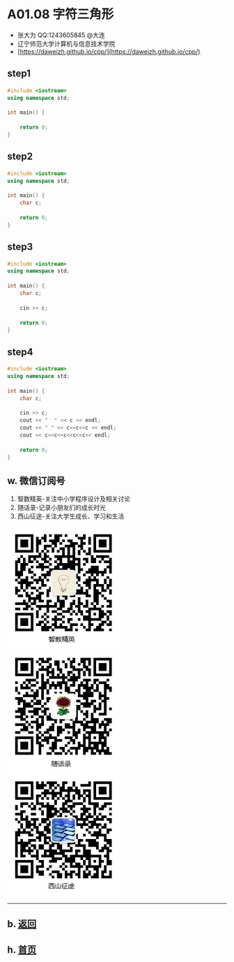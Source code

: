 # A01.08 字符三角形

- 张大为 QQ:1243605845 @大连
- 辽宁师范大学计算机与信息技术学院
- [https://daweizh.github.io/cpp/](https://daweizh.github.io/cpp/) 

## step1

~~~cpp
#include <iostream>
using namespace std;

int main() {
    
    return 0;
}
~~~

## step2

~~~cpp
#include <iostream>
using namespace std;

int main() {
    char c;
    
    return 0;
}
~~~

## step3

~~~cpp
#include <iostream>
using namespace std;

int main() {
    char c;

    cin >> c;

    return 0;
}
~~~

## step4

~~~cpp
#include <iostream>
using namespace std;

int main() {
    char c;

    cin >> c;
    cout << "  " << c << endl;
    cout << " " << c<<c<<c << endl;
    cout << c<<c<<c<<c<<c<< endl;
    
    return 0;
}
~~~

## w. 微信订阅号

1. 智数精英-关注中小学程序设计及相关讨论
2. 随话录-记录小朋友们的成长时光
2. 西山征途-关注大学生成长、学习和生活

![欢迎关注“智数精英”订阅号](../../assets/me/img/idea8.jpg)
![欢迎关注“随话录”订阅号](../../assets/me/img/shl8.jpg)
![欢迎关注“西山征途”订阅号](../../assets/me/img/xszt8.jpg)

----------

## b. [返回](../)
    
## h. [首页](../../)

 